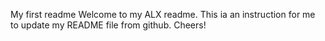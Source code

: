 My first readme
Welcome to my ALX readme.
This ia an instruction for me to update my README file from github.
Cheers!
